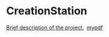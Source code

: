 # CreationStation
<a href="N3ur0m4nt1c.github.io/folder/CS4783 Advanced Software Engineering Syllabus Spring 2022.pdf" target="_blank">Brief description of the project.</a>
<a href="CS4783 Advanced Software Engineering Syllabus Spring 2022.pdf" class="image fit"><img src="images/marr_pic.jpg" alt=""></a>
<a href="https://my.github.io/CS4783 Advanced Software Engineering Syllabus Spring 2022.pdf">mypdf</a>
